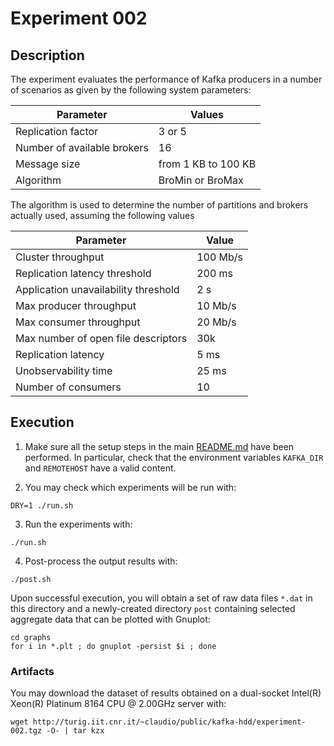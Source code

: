 # Experiment 002

## Description

The experiment evaluates the performance of Kafka producers in a number of scenarios as given by the following system parameters:

| Parameter | Values |
|-|-|
| Replication factor | 3 or 5 |
| Number of available brokers | 16 |
| Message size | from 1 KB to 100 KB |
| Algorithm | BroMin or BroMax |

The algorithm is used to determine the number of partitions and brokers actually used, assuming the following values

| Parameter | Value |
|-|-|
| Cluster throughput | 100 Mb/s |
| Replication latency threshold | 200 ms |
| Application unavailability threshold | 2 s |
| Max producer throughput | 10 Mb/s | 
| Max consumer throughput | 20 Mb/s |
| Max number of open file descriptors | 30k |
| Replication latency | 5 ms |
| Unobservability time | 25 ms |
| Number of consumers | 10 |

## Execution

1. Make sure all the setup steps in the main [README.md](../../README.md) have been performed. In particular, check that the environment variables `KAFKA_DIR` and `REMOTEHOST` have a valid content.

2. You may check which experiments will be run with:

```
DRY=1 ./run.sh
```

3. Run the experiments with:

```
./run.sh
```

4. Post-process the output results with:

```
./post.sh
```

Upon successful execution, you will obtain a set of raw data files `*.dat` in this directory and a newly-created directory `post` containing selected aggregate data that can be plotted with Gnuplot:

```
cd graphs
for i in *.plt ; do gnuplot -persist $i ; done
```

### Artifacts

You may download the dataset of results obtained on a dual-socket Intel(R) Xeon(R) Platinum 8164 CPU @ 2.00GHz server with:

```
wget http://turig.iit.cnr.it/~claudio/public/kafka-hdd/experiment-002.tgz -O- | tar kzx
```
